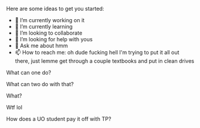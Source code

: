 Here are some ideas to get you started:

- 🔭 I’m currently working on it
- 🌱 I’m currently learning
- 👯 I’m looking to collaborate
- 🤔 I’m looking for help with yous
- 💬 Ask me about hmm
- 📫 How to reach me: oh dude fucking hell I'm trying to put it all out there, just lemme get through a couple textbooks and put in clean drives


What can one do?

What can two do with that?

What?

Wtf lol

How does a UO student pay it off with TP?
